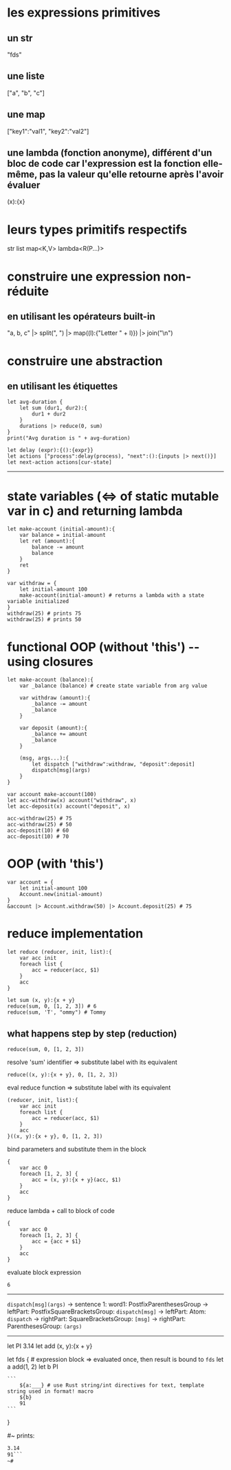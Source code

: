 
# les expressions primitives

## un str
"fds"

## une liste
["a", "b", "c"]

## une map
["key1":"val1", "key2":"val2"]

## une lambda (fonction anonyme), différent d'un bloc de code car l'expression est la fonction elle-même, pas la valeur qu'elle retourne après l'avoir évaluer
(x):{x}


# leurs types primitifs respectifs

str
list<T>
map<K,V>
lambda<R(P...)>

# construire une expression non-réduite

## en utilisant les opérateurs built-in
"a, b, c" |> split(", ") |> map((l):{"Letter " + l)}) |> join("\n")

# construire une abstraction

## en utilisant les étiquettes
```
let avg-duration {
    let sum (dur1, dur2):{
        dur1 + dur2
    }
    durations |> reduce(0, sum)
}
print("Avg duration is " + avg-duration)

let delay (expr):{():{expr}}
let actions ["process":delay(process), "next":():{inputs |> next()}]
let next-action actions[cur-state]
```

---

# state variables (<=> of static mutable var in c) and returning lambda
```
let make-account (initial-amount):{
    var balance = initial-amount
    let ret (amount):{
        balance -= amount
        balance
    }
    ret
}

var withdraw = {
    let initial-amount 100
    make-account(initial-amount) # returns a lambda with a state variable initialized
}
withdraw(25) # prints 75
withdraw(25) # prints 50
```

# functional OOP (without 'this') -- using closures
```
let make-account (balance):{
    var _balance (balance) # create state variable from arg value

    var withdraw (amount):{
        _balance -= amount
        _balance
    }

    var deposit (amount):{
        _balance += amount
        _balance
    }

    (msg, args...):{
        let dispatch ["withdraw":withdraw, "deposit":deposit]
        dispatch[msg](args)
    }
}

var account make-account(100)
let acc-withdraw(x) account("withdraw", x)
let acc-deposit(x) account("deposit", x)

acc-withdraw(25) # 75
acc-withdraw(25) # 50
acc-deposit(10) # 60
acc-deposit(10) # 70
```

# OOP (with 'this')

```
var account = {
    let initial-amount 100
    Account.new(initial-amount)
}
&account |> Account.withdraw(50) |> Account.deposit(25) # 75
```

# reduce implementation
```
let reduce (reducer, init, list):{
    var acc init
    foreach list {
        acc = reducer(acc, $1)
    }
    acc
}

let sum (x, y):{x + y}
reduce(sum, 0, [1, 2, 3]) # 6
reduce(sum, 'T', "ommy") # Tommy
```

## what happens step by step (reduction)

```
reduce(sum, 0, [1, 2, 3])
```

resolve 'sum' identifier => substitute label with its equivalent

```
reduce((x, y):{x + y}, 0, [1, 2, 3])
```

eval reduce function => substitute label with its equivalent

```
(reducer, init, list):{
    var acc init
    foreach list {
        acc = reducer(acc, $1)
    }
    acc
}((x, y):{x + y}, 0, [1, 2, 3])
```

bind parameters and substitute them in the block

```
{
    var acc 0
    foreach [1, 2, 3] {
        acc = (x, y):{x + y}(acc, $1)
    }
    acc
}
```

reduce lambda + call to block of code

```
{
    var acc 0
    foreach [1, 2, 3] {
        acc = {acc + $1}
    }
    acc
}
```

evaluate block expression

```
6
```

---

```dispatch[msg](args)```
  -> sentence 1: word1: PostfixParenthesesGroup
    -> leftPart: PostfixSquareBracketsGroup: ```dispatch[msg]```
      -> leftPart: Atom: ```dispatch```
      -> rightPart: SquareBracketsGroup: ```[msg]```
    -> rightPart: ParenthesesGroup: ```(args)```




---


let PI 3.14
let add (x, y):{x + y}

let fds { # expression block => evaluated once, then result is bound to `fds`
    let a add(1, 2)
    let b PI

    ```
        ${a:___} # use Rust string/int directives for text, template string used in format! macro
        ${b}
        91
    ```
}

#~
prints:
```3
3.14
91```
~#

